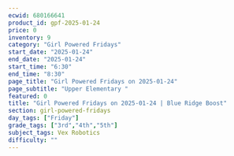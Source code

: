 ```yaml
---
ecwid: 680166641
product_id: gpf-2025-01-24
price: 0
inventory: 9
category: "Girl Powered Fridays"
start_date: "2025-01-24"
end_date: "2025-01-24"
start_time: "6:30"
end_time: "8:30"
page_title: "Girl Powered Fridays on 2025-01-24"
page_subtitle: "Upper Elementary "
featured: 0
title: "Girl Powered Fridays on 2025-01-24 | Blue Ridge Boost"
section: girl-powered-fridays
day_tags: ["Friday"]
grade_tags: ["3rd","4th","5th"]
subject_tags: Vex Robotics
difficulty: ""
---
```


